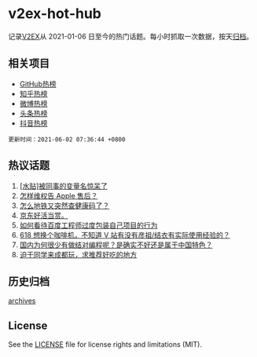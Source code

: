 # v2ex-hot-hub

 记录[V2EX](https://www.v2ex.com/)从 2021-01-06 日至今的热门话题。每小时抓取一次数据，按天[归档](archives)。
 
 ## 相关项目

- [GitHub热榜](https://github.com/snaildev/github-hot-hub)
- [知乎热榜](https://github.com/snaildev/zhihu-hot-hub)
- [微博热榜](https://github.com/snaildev/weibo-hot-hub)
- [头条热榜](https://github.com/snaildev/toutiao-hot-hub)
- [抖音热榜](https://github.com/snaildev/douyin-hot-hub)


 `更新时间：2021-06-02 07:36:44 +0800`

## 热议话题

1. [[水贴]被同事的变量名惊呆了](https://www.v2ex.com/t/780515)
1. [怎样维权告 Apple 售后？](https://www.v2ex.com/t/780565)
1. [怎么地铁又突然查健康码了？](https://www.v2ex.com/t/780486)
1. [京东好活当赏。](https://www.v2ex.com/t/780518)
1. [如何看待百度工程师过度包装自己项目的行为](https://www.v2ex.com/t/780520)
1. [618 想换个咖啡机，不知道 V 站有没有彦祖/结衣有实际使用经验的？](https://www.v2ex.com/t/780632)
1. [国内为何很少有做结对编程呢？是确实不好还是属于中国特色？](https://www.v2ex.com/t/780511)
1. [迫于同学来成都玩，求推荐好吃的地方](https://www.v2ex.com/t/780615)

## 历史归档

[archives](archives)

## License

See the [LICENSE](LICENSE) file for license rights and limitations (MIT).
